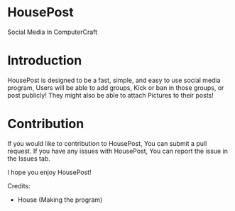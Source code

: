 # HousePost
Social Media in ComputerCraft

# Introduction
HousePost is designed to be a fast, simple, and easy to use social media program, Users will be able to add groups, Kick or ban in those groups, or post publicly! They might also be able to attach Pictures to their posts!

# Contribution
If you would like to contribution to HousePost, You can submit a pull request. If you have any issues with HousePost, You can report the issue in the Issues tab.

I hope you enjoy HousePost!

Credits:

- House (Making the program)
